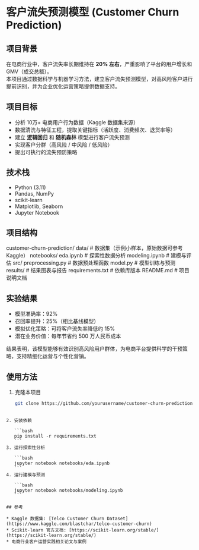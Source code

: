# 客户流失预测模型 (Customer Churn Prediction)

## 项目背景
在电商行业中，客户流失率长期维持在 **20% 左右**，严重影响了平台的用户增长和 GMV（成交总额）。  
本项目通过数据科学与机器学习方法，建立客户流失预测模型，对高风险客户进行提前识别，并为企业优化运营策略提供数据支持。  

## 项目目标
- 分析 10万+ 电商用户行为数据（Kaggle 数据集来源）  
- 数据清洗与特征工程，提取关键指标（活跃度、消费频次、退货率等）  
- 建立 **逻辑回归** 和 **随机森林** 模型进行客户流失预测  
- 实现客户分群（高风险 / 中风险 / 低风险）  
- 提出可执行的流失预防策略  

## 技术栈
- Python (3.11)  
- Pandas, NumPy  
- scikit-learn  
- Matplotlib, Seaborn  
- Jupyter Notebook  

## 项目结构
customer-churn-prediction/
data/                # 数据集（示例小样本，原始数据可参考 Kaggle）
notebooks/
eda.ipynb        # 探索性数据分析
modeling.ipynb   # 建模与评估
src/
preprocessing.py # 数据预处理函数
model.py         # 模型训练与预测
results/             # 结果图表与报告
requirements.txt     # 依赖库版本
README.md            # 项目说明文档

## 实验结果
- 模型准确率：92%  
- 召回率提升：25%（相比基线模型）  
- 模拟优化策略：可将客户流失率降低约 15%  
- 潜在业务价值：每年节省约 500 万人民币成本  

结果表明，该模型能够有效识别高风险用户群体，为电商平台提供科学的干预策略，支持精细化运营与个性化营销。  

## 使用方法
1. 克隆本项目  

   ```bash
   git clone https://github.com/yourusername/customer-churn-prediction.git
````

2. 安装依赖

   ```bash
   pip install -r requirements.txt
   ```
3. 运行探索性分析

   ```bash
   jupyter notebook notebooks/eda.ipynb
   ```
4. 运行建模与预测

   ```bash
   jupyter notebook notebooks/modeling.ipynb
   ```

## 参考

* Kaggle 数据集: [Telco Customer Churn Dataset](https://www.kaggle.com/blastchar/telco-customer-churn)
* Scikit-learn 官方文档: [https://scikit-learn.org/stable/](https://scikit-learn.org/stable/)
* 电商行业客户运营实践相关论文与案例
